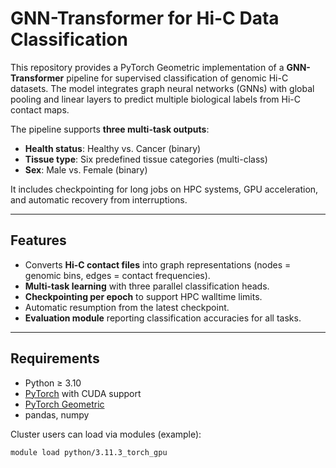# GNN-Transformer for Hi-C Data Classification

This repository provides a PyTorch Geometric implementation of a **GNN-Transformer** pipeline for supervised classification of genomic Hi-C datasets. The model integrates graph neural networks (GNNs) with global pooling and linear layers to predict multiple biological labels from Hi-C contact maps.

The pipeline supports **three multi-task outputs**:
- **Health status**: Healthy vs. Cancer (binary)
- **Tissue type**: Six predefined tissue categories (multi-class)
- **Sex**: Male vs. Female (binary)

It includes checkpointing for long jobs on HPC systems, GPU acceleration, and automatic recovery from interruptions.

---

## Features
- Converts **Hi-C contact files** into graph representations (nodes = genomic bins, edges = contact frequencies).
- **Multi-task learning** with three parallel classification heads.
- **Checkpointing per epoch** to support HPC walltime limits.
- Automatic resumption from the latest checkpoint.
- **Evaluation module** reporting classification accuracies for all tasks.

---

## Requirements
- Python ≥ 3.10  
- [PyTorch](https://pytorch.org/) with CUDA support  
- [PyTorch Geometric](https://pytorch-geometric.readthedocs.io/)  
- pandas, numpy  

Cluster users can load via modules (example):  
```bash
module load python/3.11.3_torch_gpu
